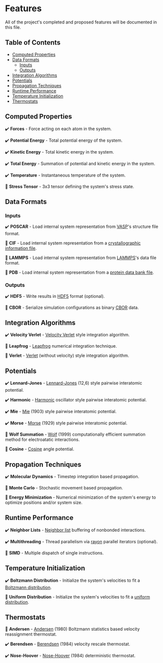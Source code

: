 # Features

All of the project's completed and proposed features will be documented in this file.

## Table of Contents

* [Computed Properties](#computed-properties)
* [Data Formats](#data-formats)
  * [Inputs](#data-formats-inputs)
  * [Outputs](#data-formats-outputs)
* [Integration Algorithms](#integration-algorithms)
* [Potentials](#potentials)
* [Propagation Techniques](#propagation-techniques)
* [Runtime Performance](#runtime-performance)
* [Temperature Initialization](#temperature-initialization)
* [Thermostats](#thermostats)


## Computed Properties <a name="computed-properties">

✔️ **Forces** - Force acting on each atom in the system.

✔️ **Potential Energy** - Total potential energy of the system.

✔️ **Kinetic Energy** - Total kinetic energy in the system.

✔️ **Total Energy** - Summation of potential and kinetic energy in the system.

✔️ **Temperature** - Instantaneous temperature of the system.

🚧 **Stress Tensor** - 3x3 tensor defining the system's stress state.


## Data Formats <a name="data-formats">

### Inputs <a name="data-formats-inputs">

✔️ **POSCAR** - Load internal system representation from [VASP](https://www.vasp.at/wiki/index.php/POSCAR)'s structure file format.

🚧 **CIF** - Load internal system representation from a [crystallographic information file](https://en.wikipedia.org/wiki/Crystallographic_Information_File).

🚧 **LAMMPS** - Load internal system representation from [LAMMPS](https://lammps.sandia.gov/doc/2001/data_format.html)'s data file format.

🚧 **PDB** - Load internal system representation from a [protein data bank file](https://www.cgl.ucsf.edu/chimera/docs/UsersGuide/tutorials/pdbintro.html).

### Outputs <a name="data-formats-outputs">

✔️ **HDF5** - Write results in [HDF5](https://www.hdfgroup.org/solutions/hdf5/) format (optional).

🚧 **CBOR** - Serialize simulation configurations as binary [CBOR](https://cbor.io/) data.

## Integration Algorithms <a name="integration-algorithms">

✔️ **Velocity Verlet** - [Velocity Verlet](https://en.wikipedia.org/wiki/Verlet_integration#Velocity_Verlet) style integration algorithm.

🚧 **Leapfrog** - [Leapfrog](https://en.wikipedia.org/wiki/Leapfrog_integration) numerical integration technique.

🚧 **Verlet** - [Verlet](https://en.wikipedia.org/wiki/Verlet_integration) (without velocity) style integration algorithm.

## Potentials <a name="potentials">

✔️ **Lennard-Jones** - [Lennard-Jones](https://en.wikipedia.org/wiki/Lennard-Jones_potential) (12,6) style pairwise interatomic potential.

✔️ **Harmonic** - [Harmonic](https://en.wikipedia.org/wiki/Harmonic_oscillator) oscillator style pairwise interatomic potential.

✔️ **Mie** - [Mie](https://lammps.sandia.gov/doc/pair_mie.html) (1903) style pairwise interatomic potential.

✔️ **Morse** - [Morse](https://en.wikipedia.org/wiki/Morse_potential) (1929) style pairwise interatomic potential.

🚧 **Wolf Summation** - [Wolf](https://en.wikipedia.org/wiki/Wolf_summation) (1999) computationally efficient summation method for electroatatic interactions. 

🚧 **Cosine** - [Cosine](https://lammps.sandia.gov/doc/angle_cosine.html) angle potential. 

## Propagation Techniques <a name="propagation-techniques">

✔️ **Molecular Dynamics** - Timestep integration based propagation.

🚧 **Monte Carlo** - Stochastic movement based propagation.

🚧 **Energy Minimization** - Numerical minimization of the system's energy to optimize positions and/or system size.

## Runtime Performance <a name="runtime-performance">

✔️ **Neighbor Lists** - [Neighbor list](https://en.wikipedia.org/wiki/Verlet_list) buffering of nonbonded interactions.

✔️ **Multithreading** - Thread parallelism via [rayon](https://github.com/rayon-rs/rayon) parallel iterators (optional).

🚧 **SIMD** - Multiple dispatch of single instructions.

## Temperature Initialization <a name="temperature-initialization">

✔️ **Boltzmann Distribution** - Initialize the system's velocities to fit a [Boltzmann distribution](https://en.wikipedia.org/wiki/Boltzmann_distribution).

🚧 **Uniform Distribution** - Initialize the system's velocities to fit a [uniform distribution](https://en.wikipedia.org/wiki/Continuous_uniform_distribution).

## Thermostats <a name="thermostats">

🚧 **Andersen** - [Andersen](http://www.sklogwiki.org/SklogWiki/index.php/Andersen_thermostat) (1980) Boltzmann statistics based velocity reassignment thermostat.

✔️ **Berendsen** - [Berendsen](https://en.wikipedia.org/wiki/Berendsen_thermostat) (1984) velocity rescale thermostat.

✔️ **Nose-Hoover** - [Nose-Hoover](https://en.wikipedia.org/wiki/Nos%C3%A9%E2%80%93Hoover_thermostat) (1984) deterministic thermostat.
